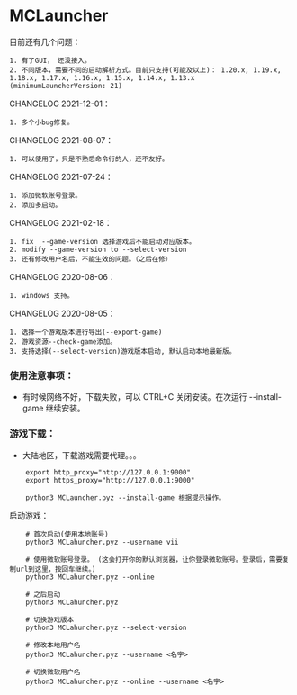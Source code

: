 # MCLauncher

目前还有几个问题：

	1. 有了GUI， 还没接入。
	2. 不同版本，需要不同的启动解析方式。目前只支持(可能及以上)： 1.20.x, 1.19.x, 1.18.x, 1.17.x, 1.16.x, 1.15.x, 1.14.x, 1.13.x (minimumLauncherVersion: 21)

CHANGELOG 2021-12-01：

	1. 多个小bug修复。

CHANGELOG 2021-08-07：

	1. 可以使用了，只是不熟悉命令行的人，还不友好。

CHANGELOG 2021-07-24：

	1. 添加微软账号登录。
	2. 添加多启动。

CHANGELOG 2021-02-18：

	1. fix  --game-version 选择游戏后不能启动对应版本。
	2. modify --game-version to --select-version
	3. 还有修改用户名后，不能生效的问题。（之后在修）

CHANGELOG 2020-08-06：

	1. windows 支持。

CHANGELOG 2020-08-05：

	1. 选择一个游戏版本进行导出(--export-game)
	2. 游戏资源--check-game添加。
	3. 支持选择(--select-version)游戏版本启动, 默认启动本地最新版。

### 使用注意事项：

- 有时候网络不好，下载失败，可以 CTRL+C 关闭安装。在次运行 --install-game 继续安装。

### 游戏下载： 

- 大陆地区，下载游戏需要代理。。。

```shell
	export http_proxy="http://127.0.0.1:9000"
	export https_proxy="http://127.0.0.1:9000"

	python3 MCLauncher.pyz --install-game 根据提示操作。
```


启动游戏：
```shell
	# 首次启动(使用本地账号)
	python3 MCLahuncher.pyz --username vii

	# 使用微软账号登录。 (这会打开你的默认浏览器，让你登录微软账号。登录后，需要复制url到这里，按回车继续。)
	python3 MCLahuncher.pyz --online

	# 之后启动
	python3 MCLahuncher.pyz

	# 切换游戏版本
	python3 MCLahuncher.pyz --select-version

	# 修改本地用户名
	python3 MCLahuncher.pyz --username <名字>

	# 切换微软用户名
	python3 MCLahuncher.pyz --online --username <名字>
```

